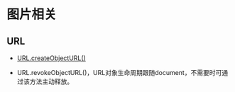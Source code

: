 # 图片相关

## URL

* [URL.createObjectURL()](https://developer.mozilla.org/zh-CN/docs/Web/API/URL/createObjectURL)

* URL.revokeObjectURL()，URL对象生命周期跟随document，不需要时可通过该方法主动释放。